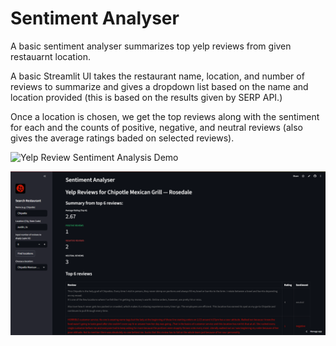 # Sentiment Analyser
A basic sentiment analyser summarizes top yelp reviews from given restauarnt location.

A basic Streamlit UI takes the restaurant name, location, and number of reviews to summarize and gives a dropdown list based on the name and location provided (this is based on the results given by SERP API.)

Once a location is chosen, we get the top reviews along with the sentiment for each and the counts of positive, negative, and neutral reviews (also gives the average ratings baded on selected reviews). 

![Yelp Review Sentiment Analysis Demo]('UI_SS.png')

<img src="UI_SS.png" width="600"/>
